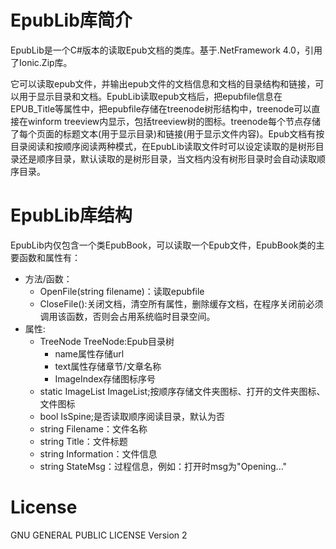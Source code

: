 ﻿# EpubLib库简介

EpubLib是一个C#版本的读取Epub文档的类库。基于.NetFramework 4.0，引用了Ionic.Zip库。

它可以读取epub文件，并输出epub文件的文档信息和文档的目录结构和链接，可以用于显示目录和文档。EpubLib读取epub文档后，把epubfile信息在EPUB_Title等属性中，把epubfile存储在treenode树形结构中，treenode可以直接在winform treeview内显示，包括treeview树的图标。treenode每个节点存储了每个页面的标题文本(用于显示目录)和链接(用于显示文件内容)。Epub文档有按目录阅读和按顺序阅读两种模式，在EpubLib读取文件时可以设定读取的是树形目录还是顺序目录，默认读取的是树形目录，当文档内没有树形目录时会自动读取顺序目录。


# EpubLib库结构

EpubLib内仅包含一个类EpubBook，可以读取一个Epub文件，EpubBook类的主要函数和属性有：

+ 方法/函数：
    - OpenFile(string filename)：读取epubfile
    - CloseFile():关闭文档，清空所有属性，删除缓存文档，在程序关闭前必须调用该函数，否则会占用系统临时目录空间。
+ 属性:
    - TreeNode TreeNode:Epub目录树
	    * name属性存储url
		* text属性存储章节/文章名称
        * ImageIndex存储图标序号
    - static ImageList ImageList;按顺序存储文件夹图标、打开的文件夹图标、文件图标
    - bool IsSpine;是否读取顺序阅读目录，默认为否
    - string Filename：文件名称
    - string Title：文件标题
    - string Information：文件信息
	- string StateMsg：过程信息，例如：打开时msg为"Opening..."


# License

GNU GENERAL PUBLIC LICENSE Version 2